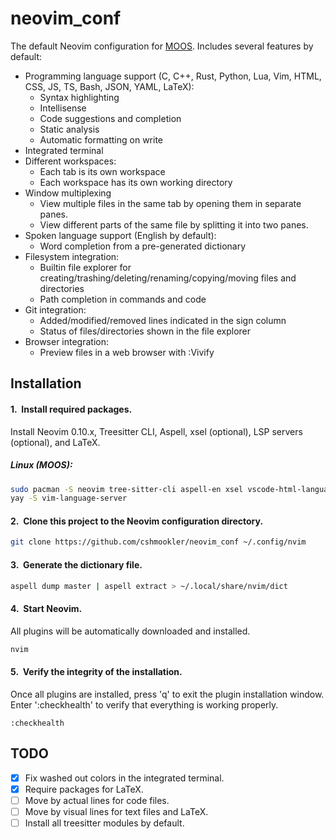 # **neovim_conf**

The default Neovim configuration for [MOOS](https://github.com/cshmookler/moos). Includes several features by default:

 - Programming language support (C, C++, Rust, Python, Lua, Vim, HTML, CSS, JS, TS, Bash, JSON, YAML, LaTeX):
    - Syntax highlighting
    - Intellisense
    - Code suggestions and completion
    - Static analysis
    - Automatic formatting on write
 - Integrated terminal
 - Different workspaces:
    - Each tab is its own workspace
    - Each workspace has its own working directory
 - Window multiplexing
    - View multiple files in the same tab by opening them in separate panes.
    - View different parts of the same file by splitting it into two panes.
 - Spoken language support (English by default):
    - Word completion from a pre-generated dictionary
 - Filesystem integration:
    - Builtin file explorer for creating/trashing/deleting/renaming/copying/moving files and directories
    - Path completion in commands and code
 - Git integration:
    - Added/modified/removed lines indicated in the sign column
    - Status of files/directories shown in the file explorer
 - Browser integration:
    - Preview files in a web browser with :Vivify

## Installation

#### 1.&nbsp; Install required packages.

Install Neovim 0.10.x, Treesitter CLI, Aspell, xsel (optional), LSP servers (optional), and LaTeX.

##### Linux (MOOS):

```bash
sudo pacman -S neovim tree-sitter-cli aspell-en xsel vscode-html-languageserver vscode-json-languageserver vscode-css-languageserver yaml-language-server eslint-language-server clang lua-language-server jedi-language-server bash-language-server rust-analyzer texlab texlive-basic texlive-latex texlive-latexrecommended texlive-fontsrecommended texlive-mathscience
yay -S vim-language-server
```

#### 2.&nbsp; Clone this project to the Neovim configuration directory.

```bash
git clone https://github.com/cshmookler/neovim_conf ~/.config/nvim
```

#### 3.&nbsp; Generate the dictionary file.

```bash
aspell dump master | aspell extract > ~/.local/share/nvim/dict
```

#### 4.&nbsp; Start Neovim.

All plugins will be automatically downloaded and installed.

```bash
nvim
```

#### 5.&nbsp; Verify the integrity of the installation.

Once all plugins are installed, press 'q' to exit the plugin installation window. Enter ':checkhealth' to verify that everything is working properly.

```vim
:checkhealth
```

## TODO

- [X] Fix washed out colors in the integrated terminal.
- [X] Require packages for LaTeX.
- [ ] Move by actual lines for code files.
- [ ] Move by visual lines for text files and LaTeX.
- [ ] Install all treesitter modules by default.
